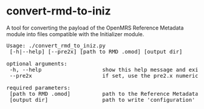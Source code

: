 # convert-rmd-to-iniz
A tool for converting the payload of the OpenMRS Reference Metadata module into files compatible with the Initializer module.

<pre>
Usage: ./convert_rmd_to_iniz.py  
 [-h|--help] [--pre2x] [path to RMD .omod] [output dir]

optional arguments:  
 -h, --help                   show this help message and exit  
 --pre2x                      if set, use the pre2.x numeric concepts file

required parameters:  
 [path to RMD .omod]          path to the Reference Metadata OMOD file  
 [output dir]                 path to write 'configuration' output directory
</pre>
